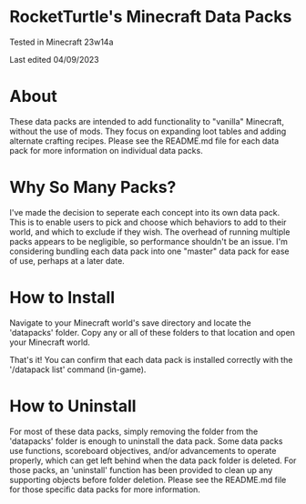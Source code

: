 # RocketTurtle's Minecraft Data Packs

Tested in Minecraft 23w14a

Last edited 04/09/2023

# About

These data packs are intended to add functionality to "vanilla" Minecraft, without the use of mods.  They focus on expanding loot tables and adding alternate crafting recipes.  Please see the README.md file for each data pack for more information on individual data packs.

# Why So Many Packs?

I've made the decision to seperate each concept into its own data pack.  This is to enable users to pick and choose which behaviors to add to their world, and which to exclude if they wish.  The overhead of running multiple packs appears to be negligible, so performance shouldn't be an issue.  I'm considering bundling each data pack into one "master" data pack for ease of use, perhaps at a later date.

# How to Install

Navigate to your Minecraft world's save directory and locate the 'datapacks' folder.  Copy any or all of these folders to that location and open your Minecraft world.

That's it!  You can confirm that each data pack is installed correctly with the '/datapack list' command (in-game).

# How to Uninstall

For most of these data packs, simply removing the folder from the 'datapacks' folder is enough to uninstall the data pack.  Some data packs use functions, scoreboard objectives, and/or advancements to operate properly, which can get left behind when the data pack folder is deleted.  For those packs, an 'uninstall' function has been provided to clean up any supporting objects before folder deletion.  Please see the README.md file for those specific data packs for more information.

